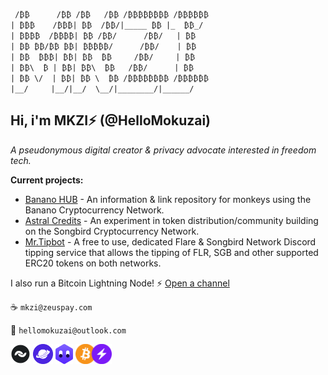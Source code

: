 ```
 /₿₿      /₿₿ /₿₿   /₿₿ /₿₿₿₿₿₿₿₿ /₿₿₿₿₿₿
| ₿₿₿    /₿₿₿| ₿₿  /₿₿/|_____ ₿₿ |_  ₿₿_/
| ₿₿₿₿  /₿₿₿₿| ₿₿ /₿₿/      /₿₿/   | ₿₿  
| ₿₿ ₿₿/₿₿ ₿₿| ₿₿₿₿₿/      /₿₿/    | ₿₿  
| ₿₿  ₿₿₿| ₿₿| ₿₿  ₿₿     /₿₿/     | ₿₿  
| ₿₿\  ₿ | ₿₿| ₿₿\  ₿₿   /₿₿/      | ₿₿  
| ₿₿ \/  | ₿₿| ₿₿ \  ₿₿ /₿₿₿₿₿₿₿₿ /₿₿₿₿₿₿
|__/     |__/|__/  \__/|________/|______/
```

## Hi, i'm MKZI⚡️ (@HelloMokuzai)
*A pseudonymous digital creator & privacy advocate interested in freedom tech.*

**Current projects:**
- [Banano HUB](https://hub.banano.network/) - An information & link repository for monkeys using the Banano Cryptocurrency Network.
- [Astral Credits](https://astralcredits.xyz/) - An experiment in token distribution/community building on the Songbird Cryptocurrency Network.
- [Mr.Tipbot](https://www.astralcredits.xyz/tipbot) - A free to use, dedicated Flare & Songbird Network Discord tipping service that allows the tipping of FLR, SGB and other supported ERC20 tokens on both networks.

I also run a Bitcoin Lightning Node! ⚡️ [Open a channel](https://github.com/HelloMokuzai/LightningNode)

☕ `mkzi@zeuspay.com`

💌 `hellomokuzai@outlook.com`

[<img src="https://github.com/HelloMokuzai/banano-hub/blob/main/images/bananohub.png" alt="drawing" height="32"/>](https://hub.banano.network/) [<img src="https://raw.githubusercontent.com/HelloMokuzai/AstralCredits/main/images/XAC.png" alt="drawing" height="32"/>](https://www.astralcredits.xyz/) [<img src="https://raw.githubusercontent.com/HelloMokuzai/AstralCredits/main/images/MrTipbot.png" alt="drawing" width="28"/>](https://www.astralcredits.xyz/tipbot) [<img src="https://raw.githubusercontent.com/HelloMokuzai/LightningNode/main/images/ln-btc.png" alt="drawing" height="32"/>](https://github.com/HelloMokuzai/LightningNode)
